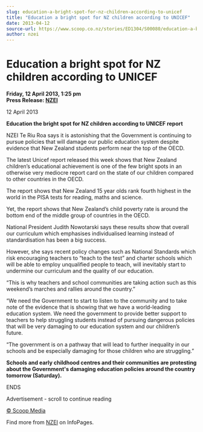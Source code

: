 ```yaml
---
slug: education-a-bright-spot-for-nz-children-according-to-unicef
title: "Education a bright spot for NZ children according to UNICEF"
date: 2013-04-12
source-url: https://www.scoop.co.nz/stories/ED1304/S00080/education-a-bright-spot-for-nz-children-according-to-unicef.htm
author: nzei
---
```

Education a bright spot for NZ children according to UNICEF
===========================================================

**Friday, 12 April 2013, 1:25 pm**  
**Press Release: [NZEI](https://info.scoop.co.nz/NZEI)**

12 April 2013

**Education the bright spot for NZ children according to UNICEF report**

NZEI Te Riu Roa says it is astonishing that the Government is continuing to pursue policies that will damage our public education system despite evidence that New Zealand students perform near the top of the OECD.

The latest Unicef report released this week shows that New Zealand children’s educational achievement is one of the few bright spots in an otherwise very mediocre report card on the state of our children compared to other countries in the OECD.

The report shows that New Zealand 15 year olds rank fourth highest in the world in the PISA tests for reading, maths and science.

Yet, the report shows that New Zealand’s child poverty rate is around the bottom end of the middle group of countries in the OECD.

National President Judith Nowotarski says these results show that overall our curriculum which emphasises individualised learning instead of standardisation has been a big success.

However, she says recent policy changes such as National Standards which risk encouraging teachers to “teach to the test” and charter schools which will be able to employ unqualified people to teach, will inevitably start to undermine our curriculum and the quality of our education.

“This is why teachers and school communities are taking action such as this weekend’s marches and rallies around the country.”

“We need the Government to start to listen to the community and to take note of the evidence that is showing that we have a world-leading education system. We need the government to provide better support to teachers to help struggling students instead of pursuing dangerous policies that will be very damaging to our education system and our children’s future.

“The government is on a pathway that will lead to further inequality in our schools and be especially damaging for those children who are struggling.”

**Schools and early childhood centres and their communities are protesting about the Government's damaging education policies around the country tomorrow (Saturday).**

ENDS

Advertisement - scroll to continue reading





[© Scoop Media](http://www.scoop.co.nz/about/terms.html)

Find more from [NZEI](https://info.scoop.co.nz/NZEI) on InfoPages.